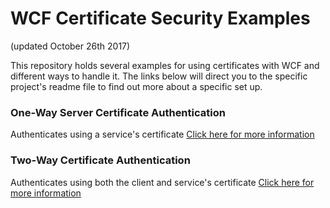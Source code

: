 # WCF Certificate Security Examples
(updated October 26th 2017)

This repository holds several examples for using certificates with WCF and different ways to handle it. The links below will direct you to the specific project's readme file to find out more about a specific set up.

### One-Way Server Certificate Authentication
Authenticates using a service's certificate
[Click here for more information](https://github.com/mohammedinoue/WcfCertificateSecurityExamples/blob/master/TwoWayAuthentication/README.md)

### Two-Way Certificate Authentication
Authenticates using both the client and service's certificate 
[Click here for more information](https://github.com/mohammedinoue/WcfCertificateSecurityExamples/blob/master/TwoWayAuthentication/README.md)


